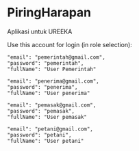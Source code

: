 # PiringHarapan
 Aplikasi untuk UREEKA

 Use this account for login (in role selection):

    "email": "pemerintah@gmail.com",
    "password": "pemerintah",
    "fullName": "User Pemerintah"

    "email": "penerima@gmail.com",
    "password": "penerima",
    "fullName": "User penerima"

    "email": "pemasak@gmail.com",
    "password": "pemasak",
    "fullName": "User pemasak"

    "email": "petani@gmail.com",
    "password": "petani",
    "fullName": "User petani"